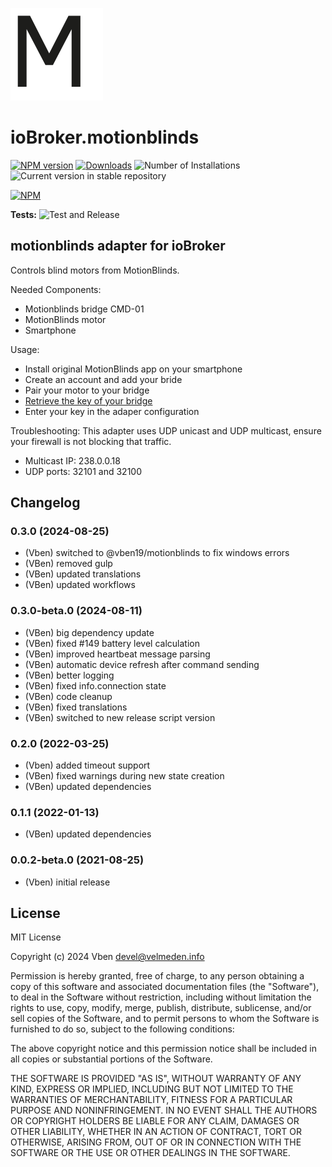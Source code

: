 ![Logo](admin/motionblinds.png)
# ioBroker.motionblinds

[![NPM version](https://img.shields.io/npm/v/iobroker.motionblinds.svg)](https://www.npmjs.com/package/iobroker.motionblinds)
[![Downloads](https://img.shields.io/npm/dm/iobroker.motionblinds.svg)](https://www.npmjs.com/package/iobroker.motionblinds)
![Number of Installations](https://iobroker.live/badges/motionblinds-installed.svg)
![Current version in stable repository](https://iobroker.live/badges/motionblinds-stable.svg)

[![NPM](https://nodei.co/npm/iobroker.motionblinds.png?downloads=true)](https://nodei.co/npm/iobroker.motionblinds/)

**Tests:** ![Test and Release](https://github.com/VBen/ioBroker.motionblinds/workflows/Test%20and%20Release/badge.svg)

## motionblinds adapter for ioBroker

Controls blind motors from MotionBlinds.

Needed Components:

- Motionblinds bridge CMD-01
- MotionBlinds motor
- Smartphone

Usage:

- Install original MotionBlinds app on your smartphone
- Create an account and add your bride
- Pair your motor to your bridge
- [Retrieve the key of your bridge](https://github.com/jhurliman/node-motionblinds#retrieving-your-key)
- Enter your key in the adaper configuration

Troubleshooting:
This adapter uses UDP unicast and UDP multicast, ensure your firewall is not blocking that traffic.

- Multicast IP: 238.0.0.18
- UDP ports: 32101 and 32100


## Changelog
<!--
	Placeholder for the next version (at the beginning of the line):
	### **WORK IN PROGRESS**
-->
### 0.3.0 (2024-08-25)

- (Vben) switched to @vben19/motionblinds to fix windows errors
- (VBen) removed gulp 
- (VBen) updated translations
- (VBen) updated workflows

### 0.3.0-beta.0 (2024-08-11)

- (VBen) big dependency update
- (VBen) fixed #149 battery level calculation
- (VBen) improved heartbeat message parsing
- (VBen) automatic device refresh after command sending
- (VBen) better logging
- (VBen) fixed info.connection state
- (VBen) code cleanup
- (VBen) fixed translations
- (VBen) switched to new release script version

### 0.2.0 (2022-03-25)

- (Vben) added timeout support
- (VBen) fixed warnings during new state creation
- (VBen) updated dependencies

### 0.1.1 (2022-01-13)

- (VBen) updated dependencies

### 0.0.2-beta.0 (2021-08-25)

- (Vben) initial release

## License

MIT License

Copyright (c) 2024 Vben <devel@velmeden.info>

Permission is hereby granted, free of charge, to any person obtaining a copy
of this software and associated documentation files (the "Software"), to deal
in the Software without restriction, including without limitation the rights
to use, copy, modify, merge, publish, distribute, sublicense, and/or sell
copies of the Software, and to permit persons to whom the Software is
furnished to do so, subject to the following conditions:

The above copyright notice and this permission notice shall be included in all
copies or substantial portions of the Software.

THE SOFTWARE IS PROVIDED "AS IS", WITHOUT WARRANTY OF ANY KIND, EXPRESS OR
IMPLIED, INCLUDING BUT NOT LIMITED TO THE WARRANTIES OF MERCHANTABILITY,
FITNESS FOR A PARTICULAR PURPOSE AND NONINFRINGEMENT. IN NO EVENT SHALL THE
AUTHORS OR COPYRIGHT HOLDERS BE LIABLE FOR ANY CLAIM, DAMAGES OR OTHER
LIABILITY, WHETHER IN AN ACTION OF CONTRACT, TORT OR OTHERWISE, ARISING FROM,
OUT OF OR IN CONNECTION WITH THE SOFTWARE OR THE USE OR OTHER DEALINGS IN THE
SOFTWARE.
